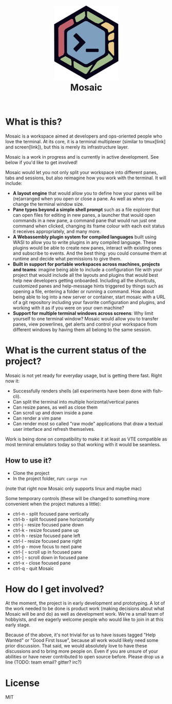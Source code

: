 <h1 align="center">
  <br>
  <img src="mosaic-logo-hexagon.png" alt="logo" width="200">
  <br>
  Mosaic
  <br>
  <br>
</h1>

# What is this?

Mosaic is a workspace aimed at developers and ops-oriented people who love the terminal.
At its core, it is a terminal multiplexer (similar to tmux[link] and screen[link]), but this is merely its infrastructure layer.

Mosaic is a work in progress and is currently in active development. See below if you'd like to get involved!

Mosaic would let you not only split your workspace into different panes, tabs and sessions, but also reimagine how you work with the terminal. It will include:
  * <b>A layout engine</b> that would allow you to define how your panes will be (re)arranged when you open or close a pane. As well as when you change the terminal window size.
  * <b>Pane types beyond a simple shell prompt</b> such as a file explorer that can open files for editing in new panes, a launcher that would open commands in a new pane, a command pane that would run just one command when clicked, changing its frame colour with each exit status it receives appropriately, and many more.
  * <b>A Webassembly plugin system for compiled languages</b> built using WASI to allow you to write plugins in any compiled language. These plugins would be able to create new panes, interact with existing ones and subscribe to events. And the best thing: you could consume them at runtime and decide what permissions to give them.
  * <b>Built in support for portable workspaces across machines, projects and teams</b>: imagine being able to include a configuration file with your project that would include all the layouts and plugins that would best help new developers getting onboarded. Including all the shortcuts, customized panes and help-message hints triggered by things such as opening a file, entering a folder or running a command. How about being able to log into a new server or container, start mosaic with a URL of a git repository including your favorite configuration and plugins, and working with it as if you were on your own machine?
  * <b>Support for multiple terminal windows across screens</b>: Why limit yourself to one terminal window? Mosaic would allow you to transfer panes, view powerlines, get alerts and control your workspace from different windows by having them all belong to the same session.

# What is the current status of the project?

Mosaic is not yet ready for everyday usage, but is getting there fast.
Right now it:
  * Successfully renders shells (all experiments have been done with fish-cli).
  * Can split the terminal into multiple horizontal/vertical panes
  * Can resize panes, as well as close them
  * Can scroll up and down inside a pane
  * Can render a vim pane
  * Can render most so called "raw mode" applications that draw a textual user interface and refresh themselves.

Work is being done on compatibility to make it at least as VTE compatible as most terminal emulators today so that working with it would be seamless.

## How to use it?
* Clone the project
* In the project folder, run: `cargo run`

(note that right now Mosaic only supports linux and maybe mac)

Some temporary controls (these will be changed to something more convenient when the project matures a little):
  * ctrl-n - split focused pane vertically
  * ctrl-b - split focused pane horizontally
  * ctrl-j - resize focused pane down
  * ctrl-k - resize focused pane up 
  * ctrl-h - resize focused pane left
  * ctrl-l - resize focused pane right
  * ctrl-p - move focus to next pane
  * ctrl-[ - scroll up in focused pane
  * ctrl-] - scroll down in focused pane
  * ctrl-x - close focused pane
  * ctrl-q - quit Mosaic

# How do I get involved?

At the moment, the project is in early development and prototyping.
A lot of the work needed to be done is product work (making decisions about what Mosaic will be and do) as well as development work.
We're a small team of hobbyists, and we eagerly welcome people who would like to join in at this early stage.

Because of the above, it's not trivial for us to have issues tagged "Help Wanted" or "Good First Issue", because all work would likely need some prior discussion.
That said, we would absolutely love to have these discussions and to bring more people on. Even if you are unsure of your abilities or have never contributed to open source before.
Please drop us a line (TODO: team email? gitter? irc?)

# License

MIT
